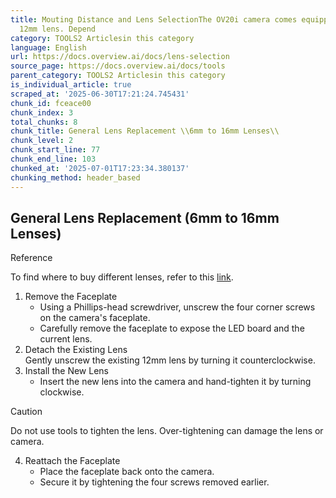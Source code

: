 ```yaml
---
title: Mouting Distance and Lens SelectionThe OV20i camera comes equipped with a standard
  12mm lens. Depend
category: TOOLS2 Articlesin this category
language: English
url: https://docs.overview.ai/docs/lens-selection
source_page: https://docs.overview.ai/docs/tools
parent_category: TOOLS2 Articlesin this category
is_individual_article: true
scraped_at: '2025-06-30T17:21:24.745431'
chunk_id: fceace00
chunk_index: 3
total_chunks: 8
chunk_title: General Lens Replacement \\6mm to 16mm Lenses\\
chunk_level: 2
chunk_start_line: 77
chunk_end_line: 103
chunked_at: '2025-07-01T17:23:34.380137'
chunking_method: header_based
---
```


## General Lens Replacement \(6mm to 16mm Lenses\)

Reference

To find where to buy different lenses, refer to this [link](/docs/recommended-accessories-2).

  1. Remove the Faceplate
     * Using a Phillips-head screwdriver, unscrew the four corner screws on the camera's faceplate.
     * Carefully remove the faceplate to expose the LED board and the current lens.
  2. Detach the Existing Lens  
Gently unscrew the existing 12mm lens by turning it counterclockwise.
  3. Install the New Lens
     * Insert the new lens into the camera and hand-tighten it by turning clockwise.



Caution

Do not use tools to tighten the lens. Over-tightening can damage the lens or camera.

  4. Reattach the Faceplate
     * Place the faceplate back onto the camera.
     * Secure it by tightening the four screws removed earlier.


